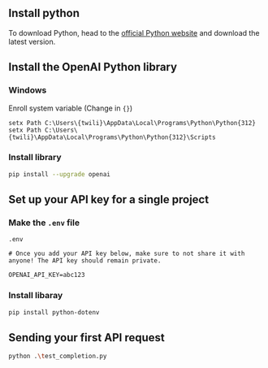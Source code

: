 
## Install python

To download Python, head to the [official Python website](https://www.python.org/downloads/) and download the latest version.

## Install the OpenAI Python library

### Windows

Enroll system variable (Change in `{}`)
```
setx Path C:\Users\{twili}\AppData\Local\Programs\Python\Python{312}
setx Path C:\Users\{twili}\AppData\Local\Programs\Python\Python{312}\Scripts
```
### Install library

```bash
pip install --upgrade openai
```

## Set up your API key for a single project
### Make the `.env` file

`.env`
```
# Once you add your API key below, make sure to not share it with anyone! The API key should remain private.

OPENAI_API_KEY=abc123

```

### Install libaray
```bash
pip install python-dotenv
```

## Sending your first API request
```bash
python .\test_completion.py
```